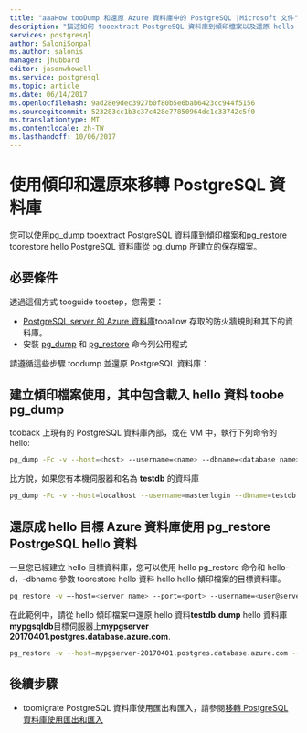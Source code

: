 ```yaml
---
title: "aaaHow tooDump 和還原 Azure 資料庫中的 PostgreSQL |Microsoft 文件"
description: "描述如何 tooextract PostgreSQL 資料庫到傾印檔案以及還原 hello PostgreSQL 資料庫從一個針對 PostgreSQL pg_dump Azure 資料庫中所建立的保存檔案。"
services: postgresql
author: SaloniSonpal
ms.author: salonis
manager: jhubbard
editor: jasonwhowell
ms.service: postgresql
ms.topic: article
ms.date: 06/14/2017
ms.openlocfilehash: 9ad28e9dec3927b0f80b5e6bab6423cc944f5156
ms.sourcegitcommit: 523283cc1b3c37c428e77850964dc1c33742c5f0
ms.translationtype: MT
ms.contentlocale: zh-TW
ms.lasthandoff: 10/06/2017
---
```

# <a name="migrate-your-postgresql-database-using-dump-and-restore"></a>使用傾印和還原來移轉 PostgreSQL 資料庫
您可以使用[pg_dump](https://www.postgresql.org/docs/9.3/static/app-pgdump.html) tooextract PostgreSQL 資料庫到傾印檔案和[pg_restore](https://www.postgresql.org/docs/9.3/static/app-pgrestore.html) toorestore hello PostgreSQL 資料庫從 pg_dump 所建立的保存檔案。

## <a name="prerequisites"></a>必要條件
透過這個方式 tooguide toostep，您需要：
- [PostgreSQL server 的 Azure 資料庫](quickstart-create-server-database-portal.md)tooallow 存取的防火牆規則和其下的資料庫。
- 安裝 [pg_dump](https://www.postgresql.org/docs/9.6/static/app-pgdump.html) 和 [pg_restore](https://www.postgresql.org/docs/9.6/static/app-pgrestore.html) 命令列公用程式

請遵循這些步驟 toodump 並還原 PostgreSQL 資料庫：

## <a name="create-a-dump-file-using-pgdump-that-contains-hello-data-toobe-loaded"></a>建立傾印檔案使用，其中包含載入 hello 資料 toobe pg_dump
tooback 上現有的 PostgreSQL 資料庫內部，或在 VM 中，執行下列命令的 hello:
```bash
pg_dump -Fc -v --host=<host> --username=<name> --dbname=<database name> > <database>.dump
```
比方說，如果您有本機伺服器和名為 **testdb** 的資料庫
```bash
pg_dump -Fc -v --host=localhost --username=masterlogin --dbname=testdb > testdb.dump
```

## <a name="restore-hello-data-into-hello-target-azure-database-for-postrgesql-using-pgrestore"></a>還原成 hello 目標 Azure 資料庫使用 pg_restore PostrgeSQL hello 資料
一旦您已經建立 hello 目標資料庫，您可以使用 hello pg_restore 命令和 hello-d，-dbname 參數 toorestore hello 資料 hello hello 傾印檔案的目標資料庫。
```bash
pg_restore -v –-host=<server name> --port=<port> --username=<user@servername> --dbname=<target database name> <database>.dump
```
在此範例中，請從 hello 傾印檔案中還原 hello 資料**testdb.dump** hello 資料庫**mypgsqldb**目標伺服器上**mypgserver 20170401.postgres.database.azure.com**.
```bash
pg_restore -v --host=mypgserver-20170401.postgres.database.azure.com --port=5432 --username=mylogin@mypgserver-20170401 --dbname=mypgsqldb testdb.dump
```

## <a name="next-steps"></a>後續步驟
- toomigrate PostgreSQL 資料庫使用匯出和匯入，請參閱[移轉 PostgreSQL 資料庫使用匯出和匯入](howto-migrate-using-export-and-import.md)
